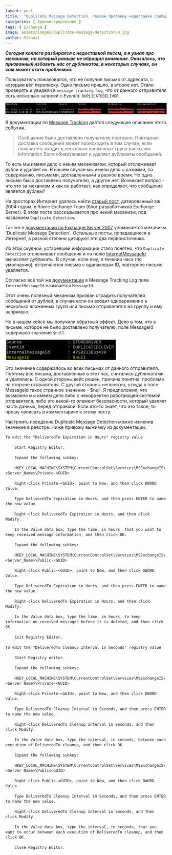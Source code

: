 ```yaml
---
layout: post
title:  "Duplicate Message Detection. Решаем проблему недоставки сообщений."
categories: [ Администрирование ]
tags: [ Exchange ]
image: assets/images/duplicate-message-detection/0.jpg
author: Mikhail
---
```

***Сегодня коллега разбирался с недоставкой писем, а я узнал про механизм, на который раньше не обращал внимание. Оказалось, что призванный избавить нас от дубликатов, в некоторых случаях, он сам может стать проблемой.***

Пользователь пожаловался, что не получил письмо от адресата, с которым вёл переписку. Одно письмо пришло, а второе нет. Стали проверять и увидели в `message tracking log`, что от данного отправителя есть несколько записей с *EventId:* `DUPLICATEDELIVER`. 

![duplicate-message-detection/1.png](/assets/images/duplicate-message-detection/1.png)

В документации по [Message Tracking](https://docs.microsoft.com/en-us/exchange/mail-flow/transport-logs/message-tracking?view=exchserver-2019#event-types-in-the-message-tracking-log) даётся следующее описание этого события.

>Сообщение было доставлено получателю повторно. Повторная доставка сообщений может происходить в том случае, если получатель входит в несколько вложенных групп рассылки. Information Store  обнаруживает и удаляет дубликаты сообщений.

То есть мы имеем дело с неким механизмом, который отслеживает дубли и удаляет их. В нашем случае мы имели дело с разными, по содержанию, письмами, доставленными в разное время. Но одно письмо было доставлено получателю, а другое нет. Возникает вопрос - что это за механизм и как он работает, как определяет, что сообщение является дублем?

На просторах Интернет удалось найти [старый пост](https://techcommunity.microsoft.com/t5/Exchange-Team-Blog/How-does-duplicate-message-detection-work/ba-p/610180), датированный аж 2004 годом, в блоге Exchange Team (блог разработчиков Exchange Server). В этом посте рассказывается про некий механизм, под названием `Duplicate Detection`. 

Так же в [документации по Exchange Server 2007](https://docs.microsoft.com/en-us/previous-versions/office/exchange-server-2007/dd577073(v=exchg.80)) упоминается механизм `Duplicate Message Detection`. Остальные посты, попадавшиеся в Интернет, в разной степени цитируют эти два первоисточника. 

Из этой скудной, устаревшей информации стало понятно, что `Duplicate Detection` отслеживает сообщения и по полю [InternetMessageId](https://docs.microsoft.com/en-us/exchange/client-developer/web-service-reference/internetmessageid) вычисляет дубликаты. В случае, если ему, в течении часа (по умолчанию), встречаются письма с одинаковым ID, повторное письмо удаляется.

Согласно всё той же [документации](https://docs.microsoft.com/en-us/exchange/mail-flow/transport-logs/search-message-tracking-logs?view=exchserver-2019#use-the-exchange-management-shell-to-search-the-message-tracking-logs-for-message-entries-on-multiple-servers) в Message Tracking Log поле `InternetMessageId` называется `MessageId`.

Этот очень полезный механизм призван оградить получателей сообщений от дублей, в случае если он входит одновременно в несколько вложенных групп или письмо отправляется на группу и ему напрямую.

Но в нашем кейсе мы получили обратный эффект. Дело в том, что в письме, которое не было доставлено получателю, поле MessageId содержало значение `$null`.

![duplicate-message-detection/2.png](/assets/images/duplicate-message-detection/2.png)

Это значение содержалось во всех письмах от данного отправителя. Поэтому все письма, доставленные в этот час, считались дубликатами и удалялись. С одной стороны кейс решён, причина понятна, проблема на стороне отправителя. С другой стороны непонятно, откуда в поле MessageId такое странное значение - $null. Я предположил, что возможно мы имеем дело либо с некорректно работающей системой отправителя, либо это какой-то элемент безопасности, который удаляет часть данных, перед отправкой. Если кто-то знает, что это такое, то прошу написать в комментариях к этому посту.

Настроить поведение Duplicate Message Detection можно изменив значение в реестре. Ниже привожу выжимку из документации.

```
To edit the "DeliveredTo Expiration in Hours" registry value

    Start Registry Editor.

    Expand the following subkey:

    HKEY_LOCAL_MACHINE\SYSTEM\CurrentControlSet\Services\MSExchangeIS\<Server_Name>\Private-<GUID>

    Right-click Private-<GUID>, point to New, and then click DWORD Value.

    Type DeliveredTo Expiration in Hours, and then press ENTER to name the new value.

    Right-click DeliveredTo Expiration in Hours, and then click Modify.

    In the Value data box, type the time, in hours, that you want to keep received message information, and then click OK.

    Expand the following subkey:

    HKEY_LOCAL_MACHINE\SYSTEM\CurrentControlSet\Services\MSExchangeIS\<Server_Name>\Public-<GUID>

    Right-click Public-<GUID>, point to New, and then click DWORD Value.

    Type DeliveredTo Expiration in Hours, and then press ENTER to name the new value.

    Right-click DeliveredTo Expiration in Hours, and then click Modify.

    In the Value data box, type the time, in hours, to keep information on received messages before it is deleted, and then click OK.

    Exit Registry Editor.

To edit the "DeliveredTo Cleanup Interval in Seconds" registry value

    Start Registry editor.

    Expand the following subkey:

    HKEY_LOCAL_MACHINE\SYSTEM\CurrentControlSet\Services\MSExchangeIS\<Server Name>\Private-<GUID>

    Right-click Private-<GUID>, point to New, and then click DWORD Value.

    Type DeliveredTo Cleanup Interval in Seconds, and then press ENTER to name the new value.

    Right-click DeliveredTo Cleanup Interval in Seconds, and then click Modify.

    In the Value data box, type the interval, in seconds, between each execution of DeliveredTo cleanup, and then click OK.

    Expand the following subkey:

    HKEY_LOCAL_MACHINE\SYSTEM\CurrentControlSet\Services\MSExchangeIS\<Server Name>\Public<GUID>

    Right-click Public-<GUID>, point to New, and then click DWORD Value.

    Type DeliveredTo Cleanup Interval in Seconds, and then press ENTER to name the new value.

    Right-click DeliveredTo Cleanup Interval in Seconds, and then click Modify.

    In the Value data box, type the interval, in seconds, that you want to occur between each execution of DeliveredTo cleanup, and then click OK.

    Close Registry Editor.
```